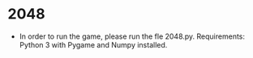 # 2048
* In order to run the game, please run the fle 2048.py.
Requirements:
Python 3 with Pygame and Numpy installed.
